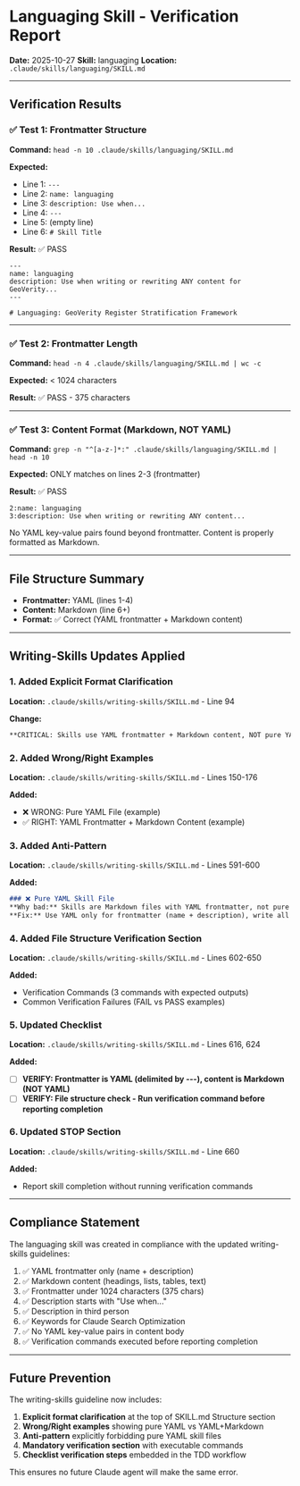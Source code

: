 # Languaging Skill - Verification Report

**Date:** 2025-10-27
**Skill:** languaging
**Location:** `.claude/skills/languaging/SKILL.md`

---

## Verification Results

### ✅ Test 1: Frontmatter Structure
**Command:** `head -n 10 .claude/skills/languaging/SKILL.md`

**Expected:**
- Line 1: `---`
- Line 2: `name: languaging`
- Line 3: `description: Use when...`
- Line 4: `---`
- Line 5: (empty line)
- Line 6: `# Skill Title`

**Result:** ✅ PASS
```
---
name: languaging
description: Use when writing or rewriting ANY content for GeoVerity...
---

# Languaging: GeoVerity Register Stratification Framework
```

---

### ✅ Test 2: Frontmatter Length
**Command:** `head -n 4 .claude/skills/languaging/SKILL.md | wc -c`

**Expected:** < 1024 characters

**Result:** ✅ PASS - 375 characters

---

### ✅ Test 3: Content Format (Markdown, NOT YAML)
**Command:** `grep -n "^[a-z-]*:" .claude/skills/languaging/SKILL.md | head -n 10`

**Expected:** ONLY matches on lines 2-3 (frontmatter)

**Result:** ✅ PASS
```
2:name: languaging
3:description: Use when writing or rewriting ANY content...
```

No YAML key-value pairs found beyond frontmatter. Content is properly formatted as Markdown.

---

## File Structure Summary

- **Frontmatter:** YAML (lines 1-4)
- **Content:** Markdown (line 6+)
- **Format:** ✅ Correct (YAML frontmatter + Markdown content)

---

## Writing-Skills Updates Applied

### 1. Added Explicit Format Clarification
**Location:** `.claude/skills/writing-skills/SKILL.md` - Line 94

**Change:**
```markdown
**CRITICAL: Skills use YAML frontmatter + Markdown content, NOT pure YAML files.**
```

### 2. Added Wrong/Right Examples
**Location:** `.claude/skills/writing-skills/SKILL.md` - Lines 150-176

**Added:**
- ❌ WRONG: Pure YAML File (example)
- ✅ RIGHT: YAML Frontmatter + Markdown Content (example)

### 3. Added Anti-Pattern
**Location:** `.claude/skills/writing-skills/SKILL.md` - Lines 591-600

**Added:**
```markdown
### ❌ Pure YAML Skill File
**Why bad:** Skills are Markdown files with YAML frontmatter, not pure YAML
**Fix:** Use YAML only for frontmatter (name + description), write all content in Markdown
```

### 4. Added File Structure Verification Section
**Location:** `.claude/skills/writing-skills/SKILL.md` - Lines 602-650

**Added:**
- Verification Commands (3 commands with expected outputs)
- Common Verification Failures (FAIL vs PASS examples)

### 5. Updated Checklist
**Location:** `.claude/skills/writing-skills/SKILL.md` - Lines 616, 624

**Added:**
- [ ] **VERIFY: Frontmatter is YAML (delimited by ---), content is Markdown (NOT YAML)**
- [ ] **VERIFY: File structure check - Run verification command before reporting completion**

### 6. Updated STOP Section
**Location:** `.claude/skills/writing-skills/SKILL.md` - Line 660

**Added:**
- Report skill completion without running verification commands

---

## Compliance Statement

The languaging skill was created in compliance with the updated writing-skills guidelines:

1. ✅ YAML frontmatter only (name + description)
2. ✅ Markdown content (headings, lists, tables, text)
3. ✅ Frontmatter under 1024 characters (375 chars)
4. ✅ Description starts with "Use when..."
5. ✅ Description in third person
6. ✅ Keywords for Claude Search Optimization
7. ✅ No YAML key-value pairs in content body
8. ✅ Verification commands executed before reporting completion

---

## Future Prevention

The writing-skills guideline now includes:
1. **Explicit format clarification** at the top of SKILL.md Structure section
2. **Wrong/Right examples** showing pure YAML vs YAML+Markdown
3. **Anti-pattern** explicitly forbidding pure YAML skill files
4. **Mandatory verification section** with executable commands
5. **Checklist verification steps** embedded in the TDD workflow

This ensures no future Claude agent will make the same error.

